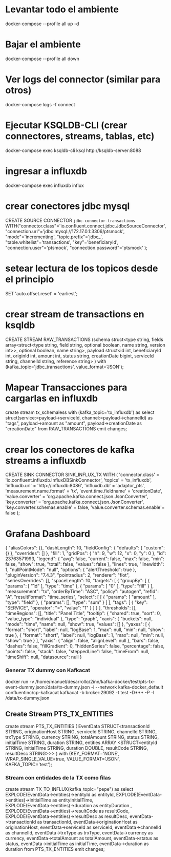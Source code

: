 # Levantar todo el ambiente
docker-compose --profile all up -d

# Bajar el ambiente
docker-compose --profile all down

# Ver logs del connector (similar para otros)
docker-compose logs -f connect

# Ejecutar KSQLDB-CLI (crear connectores, streams, tablas, etc)
docker-compose exec ksqldb-cli ksql http://ksqldb-server:8088 

# ingresar a influxdb
docker-compose exec influxdb influx


# crear conectores jdbc mysql
CREATE SOURCE CONNECTOR `jdbc-connector-transactions` WITH("connector.class"='io.confluent.connect.jdbc.JdbcSourceConnector', "connection.url"='jdbc:mysql://172.17.0.1:3306/ptsmock', "mode"='incrementing', "topic.prefix"='jdbc_', "table.whitelist"='transactions', "key"='beneficiaryId', "connection.user"='ptsmock', "connection.password"='ptsmock' );

# setear lectura de los topicos desde el principio
SET 'auto.offset.reset' = 'earliest';


# crear stream de transactions en ksqldb
CREATE STREAM RAW_TRANSACTIONS (schema struct<type string, fields array<struct<type string, field string, optional boolean, name string, version int>>, optional boolean, name string>, payload struct<id int, beneficiaryId int, originId int, amount int, status string, creationDate bigint, serviceId string, channelId string, reference string> ) with (kafka_topic='jdbc_transactions', value_format='JSON');


# Mapear Transacciones para cargarlas en influxdb
create stream tx_schemaless with (kafka_topic='tx_influxdb') as select struct(service:=payload->serviceId, channel:=payload->channelId) as "tags", payload->amount as "amount", payload->creationDate as "creationDate" from RAW_TRANSACTIONS emit changes;


# crear los conectores de kafka streams a influxdb
CREATE SINK CONNECTOR SINK_INFLUX_TX WITH (
    'connector.class'               = 'io.confluent.influxdb.InfluxDBSinkConnector',
    'topics'                        = 'tx_influxdb',
    'influxdb.url'                  = 'http://influxdb:8086',
    'influxdb.db'                   = 'adaptor_pts',
    'measurement.name.format'       = 'tx',
    'event.time.fieldname'          = 'creationDate',
    'value.converter'               = 'org.apache.kafka.connect.json.JsonConverter',
    'key.converter'                 = 'org.apache.kafka.connect.json.JsonConverter',
    'key.converter.schemas.enable'  = false,
    'value.converter.schemas.enable'= false
);


# Grafana Dashboard

{
  "aliasColors": {},
  "dashLength": 10,
  "fieldConfig": {
    "defaults": {
      "custom": {}
    },
    "overrides": []
  },
  "fill": 1,
  "gridPos": {
    "h": 9,
    "w": 12,
    "x": 0,
    "y": 0
  },
  "id": 23763571993,
  "legend": {
    "avg": false,
    "current": false,
    "max": false,
    "min": false,
    "show": true,
    "total": false,
    "values": false
  },
  "lines": true,
  "linewidth": 1,
  "nullPointMode": "null",
  "options": {
    "alertThreshold": true
  },
  "pluginVersion": "7.4.3",
  "pointradius": 2,
  "renderer": "flot",
  "seriesOverrides": [],
  "spaceLength": 10,
  "targets": [
    {
      "groupBy": [
        {
          "params": [
            "1d"
          ],
          "type": "time"
        },
        {
          "params": [
            "0"
          ],
          "type": "fill"
        }
      ],
      "measurement": "tx",
      "orderByTime": "ASC",
      "policy": "autogen",
      "refId": "A",
      "resultFormat": "time_series",
      "select": [
        [
          {
            "params": [
              "amount"
            ],
            "type": "field"
          },
          {
            "params": [],
            "type": "sum"
          }
        ]
      ],
      "tags": [
        {
          "key": "SERVICE",
          "operator": "=",
          "value": "1"
        }
      ]
    }
  ],
  "thresholds": [],
  "timeRegions": [],
  "title": "Panel Title",
  "tooltip": {
    "shared": true,
    "sort": 0,
    "value_type": "individual"
  },
  "type": "graph",
  "xaxis": {
    "buckets": null,
    "mode": "time",
    "name": null,
    "show": true,
    "values": []
  },
  "yaxes": [
    {
      "format": "short",
      "label": null,
      "logBase": 1,
      "max": null,
      "min": null,
      "show": true
    },
    {
      "format": "short",
      "label": null,
      "logBase": 1,
      "max": null,
      "min": null,
      "show": true
    }
  ],
  "yaxis": {
    "align": false,
    "alignLevel": null
  },
  "bars": false,
  "dashes": false,
  "fillGradient": 0,
  "hiddenSeries": false,
  "percentage": false,
  "points": false,
  "stack": false,
  "steppedLine": false,
  "timeFrom": null,
  "timeShift": null,
  "datasource": null
}

### Generar TX dummy con Kafkacat
docker run -v /home/manuel/desarrollo/2inn/kafka-docker/test/pts-tx-event-dummy.json:/data/tx-dummy.json -i --network kafka-docker_default confluentinc/cp-kafkacat kafkacat -b broker:29092 -t test -D*** -P -l /data/tx-dummy.json

## Create Stream PTS_TX_ENTITIES

create stream PTS_TX_ENTITIES (
  EventData STRUCT<transactionId STRING, originationHost STRING, serviceId STRING, channelId STRING, trxType STRING, currency STRING, totalAmount STRING, status STRING, initialTime STRING, duration STRING, entities ARRAY <STRUCT<entityId STRING, initialTime STRING, duration DOUBLE, resultCode STRING, resultDesc STRING>>> ) 
with (KEY_FORMAT='NONE', WRAP_SINGLE_VALUE=true, VALUE_FORMAT='JSON', KAFKA_TOPIC='test');

### Stream con entidades de la TX como filas

create stream TX_TO_INFLUX(kafka_topic="pepe") as 
select 
  EXPLODE(EventData->entities)->entityId as entityId, 
  EXPLODE(EventData->entities)->initialTime as entityInitialTime,  
  EXPLODE(EventData->entities)->duration as entityDuration , 
  EXPLODE(EventData->entities)->resultCode as resultCode, 
  EXPLODE(EventData->entities)->resultDesc as resultDesc, 
  eventData->transactionId as transactionId,
  eventData->originationHost as originationHost,
  eventData->serviceId as serviceId,
  eventData->channelId as channelId,
  eventData->trxType as trxType,
  eventData->currency as currency,
  eventData->totalAmount as totalAmount,
  eventData->status as status,
  eventData->initialTime as initialTime,
  eventData->duration as duration
from PTS_TX_ENTITIES emit changes;
